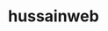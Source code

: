 ---
title: hussainweb
github: https://github.com/hussainweb
mode: dark
transition: 1s
score: 67.6
archetype:
- Minimalistic
---